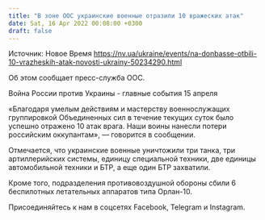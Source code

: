 ```yaml
---
title: "В зоне ООС украинские военные отразили 10 вражеских атак"
date: Sat, 16 Apr 2022 00:08:00 +0300
draft: false
---
```

Источник: Новое Время https://nv.ua/ukraine/events/na-donbasse-otbili-10-vrazheskih-atak-novosti-ukrainy-50234290.html


Об этом сообщает пресс-служба ООС.

Война России против Украины - главные события 15 апреля

«Благодаря умелым действиям и мастерству военнослужащих группировкой Объединенных сил в течение текущих суток было успешно отражено 10 атак врага. Наши воины нанесли потери российским оккупантам», — говорится в сообщении.

Отмечается, что украинские военные уничтожили три танка, три артиллерийских системы, единицу специальной техники, две единицы автомобильной техники и БТР, а еще один БТР захватили.

Кроме того, подразделения противовоздушной обороны сбили 6 беспилотных летательных аппаратов типа Орлан-10.

Присоединяйтесь к нам в соцсетях Facebook, Telegram и Instagram.

